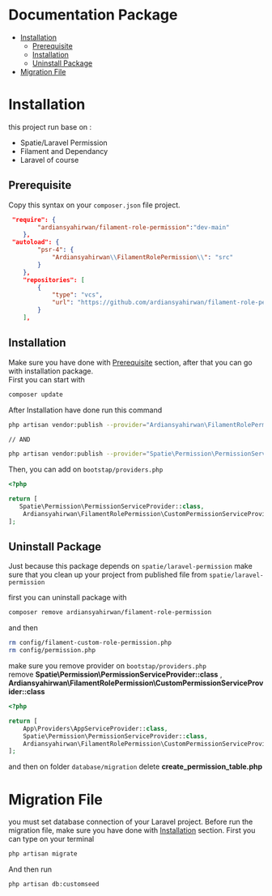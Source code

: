 <h1>Documentation Package</h1>

- [Installation](#installation)
  - [Prerequisite](#prerequisite)
  - [Installation](#installation-1)
  - [Uninstall Package](#uninstall-package)
- [Migration File](#migration-file)

# Installation
this project run base on :
- Spatie/Laravel Permission
- Filament and Dependancy
- Laravel of course
## Prerequisite
Copy this syntax on your ```composer.json``` file project.
```json
 "require": {
        "ardiansyahirwan/filament-role-permission":"dev-main"
    },
 "autoload": {
        "psr-4": {
            "Ardiansyahirwan\\FilamentRolePermission\\": "src"
        }
    },
    "repositories": [
        {
            "type": "vcs",
            "url": "https://github.com/ardiansyahirwan/filament-role-permission"
        }
    ],
```
## Installation
Make sure you have done with [Prerequisite](#prerequisite) section, after that you can go with installation package.<br>
First you can start with 
```bash
composer update
```
After Installation have done run this command
```bash
php artisan vendor:publish --provider="Ardiansyahirwan\FilamentRolePermission\CustomPermissionServiceProvider" --tag="config"

// AND

php artisan vendor:publish --provider="Spatie\Permission\PermissionServiceProvider"

```
Then, you can add on ```bootstap/providers.php```
```php
<?php

return [
   Spatie\Permission\PermissionServiceProvider::class,
    Ardiansyahirwan\FilamentRolePermission\CustomPermissionServiceProvider::class,
];
```

## Uninstall Package
Just because this package depends on ```spatie/laravel-permission``` make sure that you clean up your project from published file from ```spatie/laravel-permission```

first you can uninstall package with
```bash
composer remove ardiansyahirwan/filament-role-permission
```

and then 
```bash
rm config/filament-custom-role-permission.php
rm config/permission.php
```

make sure you remove provider on ```bootstap/providers.php```<br> remove **Spatie\Permission\PermissionServiceProvider::class** , **Ardiansyahirwan\FilamentRolePermission\CustomPermissionServiceProvider::class**
```php
<?php

return [
    App\Providers\AppServiceProvider::class,
    Spatie\Permission\PermissionServiceProvider::class,
    Ardiansyahirwan\FilamentRolePermission\CustomPermissionServiceProvider::class,
];
```

and then on folder ```database/migration``` delete **create_permission_table.php**

# Migration File
you must set database connection of your Laravel project. Before run the migration file, make sure you have done with [Installation](#installation-1) section.
First you can type on your terminal
```bash
php artisan migrate
```
And then run
```bash
php artisan db:customseed
```